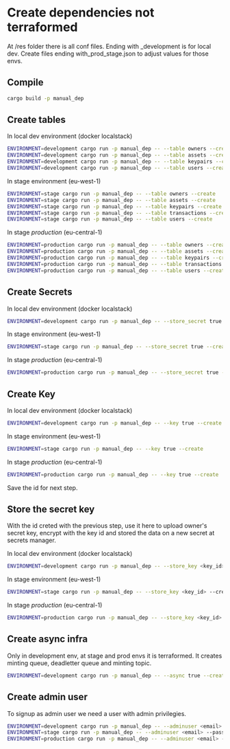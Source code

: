 
# Create dependencies not terraformed

At /res folder there is all conf files. Ending with _development is for local dev.
Create files ending with_prod_stage.json to adjust values for those envs.

## Compile

```bash
cargo build -p manual_dep
```

## Create tables

In local dev environment (docker localstack)

```bash
ENVIRONMENT=development cargo run -p manual_dep -- --table owners --create
ENVIRONMENT=development cargo run -p manual_dep -- --table assets --create
ENVIRONMENT=development cargo run -p manual_dep -- --table keypairs --create
ENVIRONMENT=development cargo run -p manual_dep -- --table users --create
```

In stage environment (eu-west-1)

```bash
ENVIRONMENT=stage cargo run -p manual_dep -- --table owners --create
ENVIRONMENT=stage cargo run -p manual_dep -- --table assets --create
ENVIRONMENT=stage cargo run -p manual_dep -- --table keypairs --create
ENVIRONMENT=stage cargo run -p manual_dep -- --table transactions --create
ENVIRONMENT=stage cargo run -p manual_dep -- --table users --create
```

In stage *production* (eu-central-1)

```bash
ENVIRONMENT=production cargo run -p manual_dep -- --table owners --create
ENVIRONMENT=production cargo run -p manual_dep -- --table assets --create
ENVIRONMENT=production cargo run -p manual_dep -- --table keypairs --create
ENVIRONMENT=production cargo run -p manual_dep -- --table transactions --create
ENVIRONMENT=production cargo run -p manual_dep -- --table users --create
```

## Create Secrets

In local dev environment (docker localstack)

```bash
ENVIRONMENT=development cargo run -p manual_dep -- --store_secret true --create
```

In stage environment (eu-west-1)

```bash
ENVIRONMENT=stage cargo run -p manual_dep -- --store_secret true --create
```

In stage *production* (eu-central-1)

```bash
ENVIRONMENT=production cargo run -p manual_dep -- --store_secret true --create
```

## Create Key

In local dev environment (docker localstack)

```bash
ENVIRONMENT=development cargo run -p manual_dep -- --key true --create
```

In stage environment (eu-west-1)

```bash
ENVIRONMENT=stage cargo run -p manual_dep -- --key true --create
```

In stage *production* (eu-central-1)

```bash
ENVIRONMENT=production cargo run -p manual_dep -- --key true --create
```

Save the id for next step.

## Store the secret key

With the id creted with the previous step, use it here to upload owner's secret key, encrypt with the key id and stored the data on a new secret at secrets manager.

In local dev environment (docker localstack)

```bash
ENVIRONMENT=development cargo run -p manual_dep -- --store_key <key_id> --create
```

In stage environment (eu-west-1)

```bash
ENVIRONMENT=stage cargo run -p manual_dep -- --store_key <key_id> --create
```

In stage *production* (eu-central-1)

```bash
ENVIRONMENT=production cargo run -p manual_dep -- --store_key <key_id> --create
```

## Create async infra

Only in development env, at stage and prod envs it is terraformed. It creates minting queue, deadletter queue and minting topic.

```bash
ENVIRONMENT=development cargo run -p manual_dep -- --async true --create
```

## Create admin user

To signup as admin user we need a user with admin privilegies.

```bash
ENVIRONMENT=development cargo run -p manual_dep -- --adminuser <email> --password <pass> --create
ENVIRONMENT=stage cargo run -p manual_dep -- --adminuser <email> --password <pass> --create
ENVIRONMENT=production cargo run -p manual_dep -- --adminuser <email> --password <pass> --create
```
